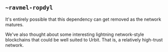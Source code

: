 ## `~ravmel-ropdyl`
It's entirely possible that this dependency can get removed as the network matures.  

We've also thought about some interesting lightning network-style blockchains that could be well suited to Urbit.  That is, a relatively high-trust network.